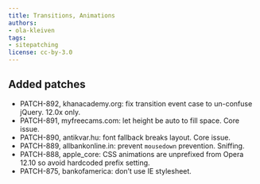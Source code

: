 ```yaml
---
title: Transitions, Animations
authors:
- ola-kleiven
tags:
- sitepatching
license: cc-by-3.0
---
```


## Added patches

- PATCH-892, khanacademy.org: fix transition event case to un-confuse jQuery. 12.0x only.
- PATCH-891, myfreecams.com: let height be auto to fill space. Core issue.
- PATCH-890, antikvar.hu: font fallback breaks layout. Core issue.
- PATCH-889, allbankonline.in: prevent `mousedown` prevention. Sniffing.
- PATCH-888, apple_core: CSS animations are unprefixed from Opera 12.10 so avoid hardcoded prefix setting.
- PATCH-875, bankofamerica: don’t use IE stylesheet.

